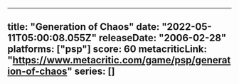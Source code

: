 
---
title: "Generation of Chaos"
date: "2022-05-11T05:00:08.055Z"
releaseDate: "2006-02-28"
platforms: ["psp"]
score: 60
metacriticLink: "https://www.metacritic.com/game/psp/generation-of-chaos"
series: []
---
